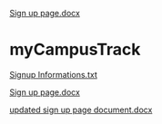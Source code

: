 [Sign up page.docx](https://github.com/psanjivshrinath/myCampusTrack/files/6868613/Sign.up.page.docx)
# myCampusTrack
[Signup Informations.txt](https://github.com/psanjivshrinath/myCampusTrack/files/6856639/Signup.Informations.txt)


[Sign up page.docx](https://github.com/psanjivshrinath/myCampusTrack/files/6863346/Sign.up.page.docx)

[updated sign up page document.docx](https://github.com/psanjivshrinath/myCampusTrack/files/6917394/updated.sign.up.page.document.docx)
